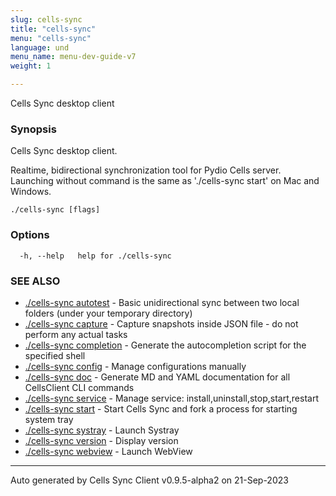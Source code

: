 ```yaml
---
slug: cells-sync
title: "cells-sync"
menu: "cells-sync"
language: und
menu_name: menu-dev-guide-v7
weight: 1

---
```

Cells Sync desktop client

### Synopsis

Cells Sync desktop client.

Realtime, bidirectional synchronization tool for Pydio Cells server. 
Launching without command is the same as './cells-sync start' on Mac and Windows. 


```
./cells-sync [flags]
```

### Options

```
  -h, --help   help for ./cells-sync
```

### SEE ALSO

* [./cells-sync autotest](../cells-sync-autotest)	 - Basic unidirectional sync between two local folders (under your temporary directory)
* [./cells-sync capture](../cells-sync-capture)	 - Capture snapshots inside JSON file - do not perform any actual tasks
* [./cells-sync completion](../cells-sync-completion)	 - Generate the autocompletion script for the specified shell
* [./cells-sync config](../cells-sync-config)	 - Manage configurations manually
* [./cells-sync doc](../cells-sync-doc)	 - Generate MD and YAML documentation for all CellsClient CLI commands
* [./cells-sync service](../cells-sync-service)	 - Manage service: install,uninstall,stop,start,restart
* [./cells-sync start](../cells-sync-start)	 - Start Cells Sync and fork a process for starting system tray
* [./cells-sync systray](../cells-sync-systray)	 - Launch Systray
* [./cells-sync version](../cells-sync-version)	 - Display version
* [./cells-sync webview](../cells-sync-webview)	 - Launch WebView


---
Auto generated by Cells Sync Client v0.9.5-alpha2 on 21-Sep-2023

